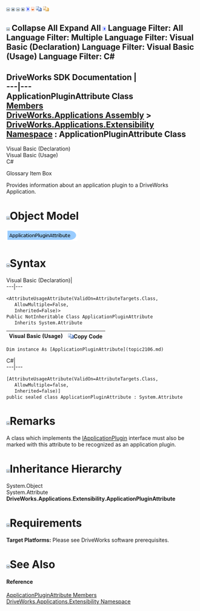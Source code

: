 ![](dotnetimages/collapse.gif) ![](dotnetimages/expand.gif) ![](dotnetimages/collapse.gif) ![](dotnetimages/expand.gif) ![](dotnetimages/drpdown.gif) ![](dotnetimages/drpdown_orange.gif) ![](dotnetimages/copycode.gif) ![](dotnetimages/copycodeHighlight.gif)

![](dotnetimages/collapse.gif) Collapse All Expand All ![](dotnetimages/drpdown.gif) Language Filter: All  Language Filter: Multiple  Language Filter: Visual Basic (Declaration) Language Filter: Visual Basic (Usage) Language Filter: C#  
---  
DriveWorks SDK Documentation  |   
---|---  
ApplicationPluginAttribute Class   
[Members](topic2107.md)   
[DriveWorks.Applications Assembly](topic13.md) > [DriveWorks.Applications.Extensibility Namespace](topic1995.md) : ApplicationPluginAttribute Class  
---  
  
Visual Basic (Declaration)    
Visual Basic (Usage)    
C# 

Glossary Item Box

Provides information about an application plugin to a DriveWorks Application. 

# ![](dotnetimages/collapse.gif)Object Model

![](dotnetdiagramimages/image72.png)

# ![](dotnetimages/collapse.gif)Syntax

Visual Basic (Declaration)|   
---|---  
      
    
    <AttributeUsageAttribute(ValidOn=AttributeTargets.Class, 
       AllowMultiple=False, 
       Inherited=False)>
    Public NotInheritable Class ApplicationPluginAttribute 
       Inherits System.Attribute  
  
Visual Basic (Usage)| ![](dotnetimages/copycode.gif)Copy Code  
---|---  
      
    
    Dim instance As [ApplicationPluginAttribute](topic2106.md)  
  
C#|   
---|---  
      
    
    [AttributeUsageAttribute(ValidOn=AttributeTargets.Class, 
       AllowMultiple=false, 
       Inherited=false)]
    public sealed class ApplicationPluginAttribute : System.Attribute   
  
# ![](dotnetimages/collapse.gif)Remarks

A class which implements the [IApplicationPlugin](topic2004.md) interface must also be marked with this attribute to be recognized as an application plugin.

# ![](dotnetimages/collapse.gif)Inheritance Hierarchy

System.Object  
System.Attribute  
**DriveWorks.Applications.Extensibility.ApplicationPluginAttribute**  


# ![](dotnetimages/collapse.gif)Requirements

**Target Platforms:** Please see DriveWorks software prerequisites.

# ![](dotnetimages/collapse.gif)See Also

#### Reference

[ApplicationPluginAttribute Members](topic2107.md)   
[DriveWorks.Applications.Extensibility Namespace](topic1995.md)


